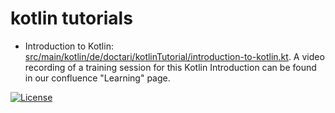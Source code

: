 # kotlin tutorials

- Introduction to Kotlin: [src/main/kotlin/de/doctari/kotlinTutorial/introduction-to-kotlin.kt](https://github.com/doctariDev/kotlin-tutorials/blob/main/src/main/kotlin/de/doctari/kotlinTutorial/introduction-to-kotlin.kt). 
A video recording of a training session for this Kotlin Introduction can be found in our confluence "Learning" page. 

[![License](https://img.shields.io/badge/License-Apache_2.0-blue.svg)](https://opensource.org/licenses/Apache-2.0)
